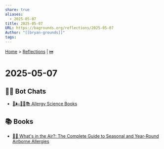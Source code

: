 ```yaml
---
share: true
aliases:
  - 2025-05-07
title: 2025-05-07
URL: https://bagrounds.org/reflections/2025-05-07
Author: "[[bryan-grounds]]"
tags: 
---
```

[Home](../index.md) > [Reflections](./index.md) | [⏮️](./2025-05-06.md)  
# 2025-05-07  
## 🤖💬 Bot Chats  
- [🌸🌬️🤧🔬📚 Allergy Science Books](../bot-chats/allergy-science-books.md)  
  
## 📚 Books  
- [👃🤧 What's in the Air?: The Complete Guide to Seasonal and Year-Round Airborne Allergies](../books/whats-in-the-air-the-complete-guide-to-seasonal-and-year-round-airborne-allergies.md)